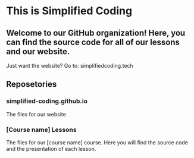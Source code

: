 # This is Simplified Coding

## Welcome to our GitHub organization! Here, you can find the source code for all of our lessons and our website.

Just want the website? Go to: simplifiedcoding.tech

## Reposetories

### simplified-coding.github.io

The files for our website

### [Course name] Lessons

The files for our [course name] course. Here you will find the source code and the presentation of each lesson.
